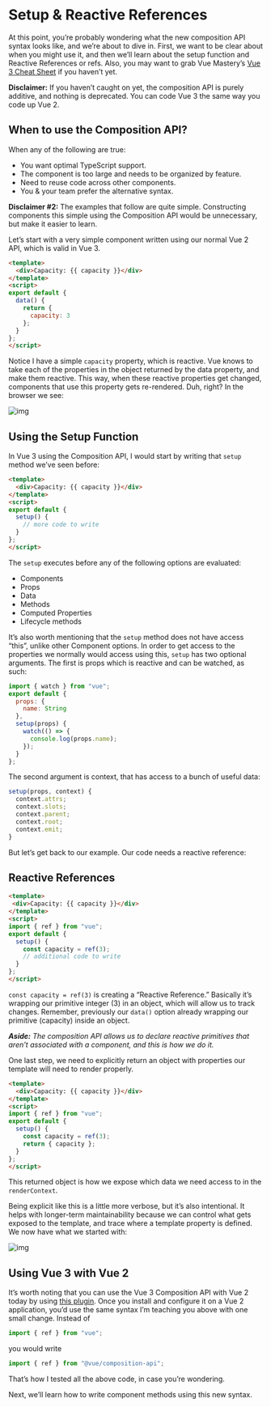 # Setup & Reactive References

At this point, you’re probably wondering what the new composition API syntax looks like, and we’re about to dive in. First, we want to be clear about when you might use it, and then we’ll learn about the setup function and Reactive References or refs. Also, you may want to grab Vue Mastery’s [Vue 3 Cheat Sheet](https://www.vuemastery.com/vue-3-cheat-sheet) if you haven’t yet.

**Disclaimer:** If you haven’t caught on yet, the composition API is purely additive, and nothing is deprecated. You can code Vue 3 the same way you code up Vue 2.

## When to use the Composition API?

When any of the following are true:

- You want optimal TypeScript support.
- The component is too large and needs to be organized by feature.
- Need to reuse code across other components.
- You & your team prefer the alternative syntax.

**Disclaimer #2:** The examples that follow are quite simple. Constructing components this simple using the Composition API would be unnecessary, but make it easier to learn.

Let’s start with a very simple component written using our normal Vue 2 API, which is valid in Vue 3.

```html
<template>
  <div>Capacity: {{ capacity }}</div>
</template>
<script>
export default {
  data() {
    return {
      capacity: 3
    };
  }
};
</script>
```

Notice I have a simple `capacity` property, which is reactive. Vue knows to take each of the properties in the object returned by the data property, and make them reactive. This way, when these reactive properties get changed, components that use this property gets re-rendered. Duh, right? In the browser we see:

![img](https://firebasestorage.googleapis.com/v0/b/vue-mastery.appspot.com/o/flamelink%2Fmedia%2F1570469941666_01-browser.jpg?alt=media&token=9c8eecfd-cb4a-43b5-98e0-cccd02ffe23d)

## Using the Setup Function

In Vue 3 using the Composition API, I would start by writing that `setup` method we’ve seen before:

```html
<template>
  <div>Capacity: {{ capacity }}</div>
</template>
<script>
export default {
  setup() {
    // more code to write
  }
};
</script>
```

The `setup` executes before any of the following options are evaluated:

- Components
- Props
- Data
- Methods
- Computed Properties
- Lifecycle methods

It’s also worth mentioning that the `setup` method does not have access “this”, unlike other Component options. In order to get access to the properties we normally would access using this, `setup` has two optional arguments. The first is props which is reactive and can be watched, as such:

```javascript
import { watch } from "vue";
export default {
  props: {
    name: String
  },
  setup(props) {
    watch(() => {
      console.log(props.name);
    });
  }
};
```

The second argument is context, that has access to a bunch of useful data:

```javascript
setup(props, context) {
  context.attrs;
  context.slots;
  context.parent;
  context.root;
  context.emit;
}
```

But let’s get back to our example. Our code needs a reactive reference:

## Reactive References

```html
<template>
 <div>Capacity: {{ capacity }}</div>
</template>
<script>
import { ref } from "vue";
export default {
  setup() {
    const capacity = ref(3);
    // additional code to write
  }
};
</script>
```

`const capacity = ref(3)` is creating a “Reactive Reference.” Basically it’s wrapping our primitive integer (3) in an object, which will allow us to track changes. Remember, previously our `data()` option already wrapping our primitive (capacity) inside an object.

***Aside:*** *The composition API allows us to declare reactive primitives that aren’t associated with a component, and this is how we do it.*

One last step, we need to explicitly return an object with properties our template will need to render properly.

```html
<template>
  <div>Capacity: {{ capacity }}</div>
</template>
<script>
import { ref } from "vue";
export default {
  setup() {
    const capacity = ref(3);
    return { capacity };
  }
};
</script>
```

This returned object is how we expose which data we need access to in the `renderContext`.

Being explicit like this is a little more verbose, but it’s also intentional. It helps with longer-term maintainability because we can control what gets exposed to the template, and trace where a template property is defined. We now have what we started with:

![img](https://firebasestorage.googleapis.com/v0/b/vue-mastery.appspot.com/o/flamelink%2Fmedia%2F1570469941666_01-browser.jpg?alt=media&token=9c8eecfd-cb4a-43b5-98e0-cccd02ffe23d)

## Using Vue 3 with Vue 2

It’s worth noting that you can use the Vue 3 Composition API with Vue 2 today by using [this plugin](https://github.com/vuejs/composition-api). Once you install and configure it on a Vue 2 application, you’d use the same syntax I’m teaching you above with one small change. Instead of

```javascript
import { ref } from "vue";
```

you would write

```javascript
import { ref } from "@vue/composition-api";
```

That’s how I tested all the above code, in case you’re wondering.

Next, we’ll learn how to write component methods using this new syntax.